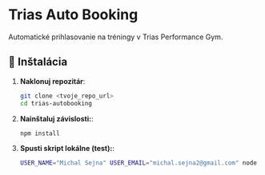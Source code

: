 # Trias Auto Booking

Automatické prihlasovanie na tréningy v Trias Performance Gym.

## 🚀 Inštalácia

1. **Naklonuj repozitár**:
   ```sh
   git clone <tvoje_repo_url>
   cd trias-autobooking
2. **Nainštaluj závislosti:**:
    ```sh
    npm install
3. **Spusti skript lokálne (test):**:
    ```sh
    USER_NAME="Michal Sejna" USER_EMAIL="michal.sejna2@gmail.com" node scripts/book_training.js